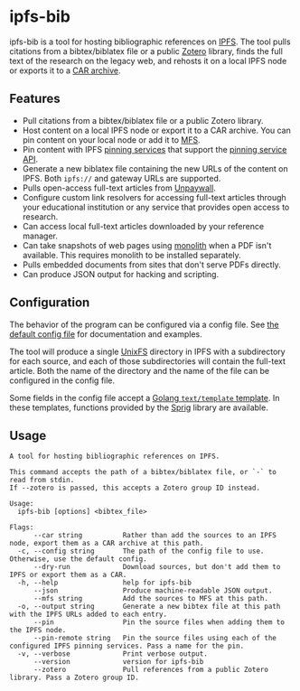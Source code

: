 # ipfs-bib

ipfs-bib is a tool for hosting bibliographic references on
[IPFS](https://ipfs.io). The tool pulls citations from a bibtex/biblatex file
or a public [Zotero](https://zotero.org) library, finds the full text of the
research on the legacy web, and rehosts it on a local IPFS node or exports it
to a [CAR archive](https://ipld.io/specs/transport/car/).

## Features

- Pull citations from a bibtex/biblatex file or a public Zotero library.
- Host content on a local IPFS node or export it to a CAR archive. You can pin
  content on your local node or add it to
  [MFS](https://docs.ipfs.io/concepts/file-systems/#mutable-file-system-mfs).
- Pin content with IPFS [pinning
  services](https://docs.ipfs.io/how-to/work-with-pinning-services/) that
  support the [pinning service
  API](https://github.com/ipfs/pinning-services-api-spec).
- Generate a new biblatex file containing the new URLs of the content on IPFS.
  Both `ipfs://` and gateway URLs are supported.
- Pulls open-access full-text articles from [Unpaywall](https://unpaywall.org/).
- Configure custom link resolvers for accessing full-text articles through your
  educational institution or any service that provides open access to research.
- Can access local full-text articles downloaded by your reference manager.
- Can take snapshots of web pages using
  [monolith](https://github.com/Y2Z/monolith) when a PDF isn't available. This
  requires monolith to be installed separately.
- Pulls embedded documents from sites that don't serve PDFs directly.
- Can produce JSON output for hacking and scripting.

## Configuration

The behavior of the program can be configured via a config file. See [the
default config file](./config/config.toml) for documentation and examples.

The tool will produce a single
[UnixFS](https://docs.ipfs.io/concepts/file-systems/#unix-file-system-unixfs)
directory in IPFS with a subdirectory for each source, and each of those
subdirectories will contain the full-text article. Both the name of the
directory and the name of the file can be configured in the config file.

Some fields in the config file accept a [Golang `text/template`
template](https://pkg.go.dev/text/template). In these templates, functions
provided by the [Sprig](https://masterminds.github.io/sprig/) library are
available.

## Usage

```
A tool for hosting bibliographic references on IPFS.

This command accepts the path of a bibtex/biblatex file, or `-` to read from stdin.
If --zotero is passed, this accepts a Zotero group ID instead.

Usage:
  ipfs-bib [options] <bibtex_file>

Flags:
      --car string          Rather than add the sources to an IPFS node, export them as a CAR archive at this path.
  -c, --config string       The path of the config file to use. Otherwise, use the default config.
      --dry-run             Download sources, but don't add them to IPFS or export them as a CAR.
  -h, --help                help for ipfs-bib
      --json                Produce machine-readable JSON output.
      --mfs string          Add the sources to MFS at this path.
  -o, --output string       Generate a new bibtex file at this path with the IPFS URLs added to each entry.
      --pin                 Pin the source files when adding them to the IPFS node.
      --pin-remote string   Pin the source files using each of the configured IPFS pinning services. Pass a name for the pin.
  -v, --verbose             Print verbose output.
      --version             version for ipfs-bib
      --zotero              Pull references from a public Zotero library. Pass a Zotero group ID.
```
